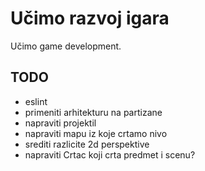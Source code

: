 # Učimo razvoj igara

Učimo game development.

## TODO
- eslint
- primeniti arhitekturu na partizane
- napraviti projektil
- napraviti mapu iz koje crtamo nivo
- srediti razlicite 2d perspektive
- napraviti Crtac koji crta predmet i scenu?
